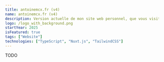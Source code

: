```yaml
---
title: antoinemcx.fr (v4)
name: antoinemcx.fr (v4)
description: Version actuelle de mon site web personnel, que vous visitez actuellement.
logo: /logo_with_background.png
startYear: 2025
isFeatured: true
tags: ["Website"]
technologies: ["TypeScript", "Nuxt.js", "TailwindCSS"]
---
```


TODO
